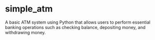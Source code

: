 # simple_atm
A basic ATM system using Python that allows users to perform essential banking operations such as checking balance, depositing money, and withdrawing money.
